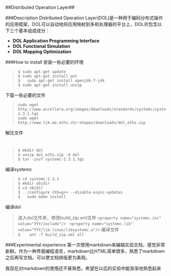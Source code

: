 ##Distributed Operation Layer##

###Description
Distributed Operation Layer(DOL)是一种用于编码分布式操作的应用框架，DOL可以自动地将应用映射到多和处理器的平台上，DOL共包含以下三个基本组成成分：

- **DOL Application Programming Interface**
- **DOL Functional Simulation**
- **DOL Mapping Optimization**

###How to install 
安装一些必要的环境
>     $	sudo apt-get update  
>     $	sudo apt-get install ant  
>     $   sudo apt-get install openjdk-7-jdk  
>     $	sudo apt-get install unzip

下载一些必要的文件
>     
>     sudo wget http://www.accellera.org/images/downloads/standards/systemc/systemc-2.3.1.tgz  
>     sudo wget http://www.tik.ee.ethz.ch/~shapes/downloads/dol_ethz.zip

解压文件
> #     
>     $	mkdir dol  
>     $	unzip dol_ethz.zip -d dol  
>     $	tar -zxvf systemc-2.3.1.tgz

编译systemc 
>     $	cd systemc-2.3.1  
>     $	mkdir objdir  
>     $	cd objdir  
>     $	../configure CXX=g++ --disable-async-updates
>     $   sudo make install

编译dol
> 进入dol文件夹，修改build_zip.xml文件
```<property name="systemc.inc" value="YYY/include"/> ``` 
```<property name="systemc.lib" value="YYY/lib-linux/libsystemc.a"/>```
> 编译文件  
```$	ant -f build_zip.xml all```

###Experimental experience
第一次使用markdown来编辑实验文档，感觉非常新鲜。作为一种界面编程语言，markdown比HTML简单很多，熟悉了markdown之后再写文档，可以使文档排版更为美观。  

我现在对markdown的使用还不甚熟悉，希望在以后的实验中能渐渐地熟悉起来